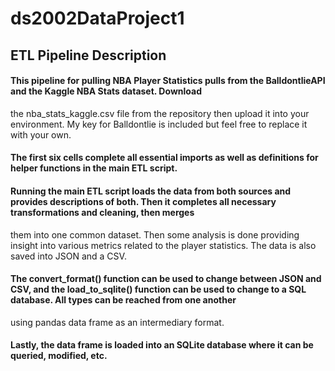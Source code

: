 # ds2002DataProject1
## ETL Pipeline Description
#### This pipeline for pulling NBA Player Statistics pulls from the BalldontlieAPI and the Kaggle NBA Stats dataset. Download 
the nba_stats_kaggle.csv file from the repository then upload it into your environment. My key for Balldontlie is included but feel free to replace it with
your own.
#### The first six cells complete all essential imports as well as definitions for helper functions in the main ETL script.
#### Running the main ETL script loads the data from both sources and provides descriptions of both. Then it completes all necessary transformations and cleaning, then merges 
them into one common dataset. Then some analysis is done providing insight into various metrics related to the player statistics. The data is also saved into JSON and a CSV. 
#### The convert_format() function can be used to change between JSON and CSV, and the load_to_sqlite() function can be used to change to a SQL database. All types can be reached from one another 
using pandas data frame as an intermediary format.
#### Lastly, the data frame is loaded into an SQLite database where it can be queried, modified, etc.
